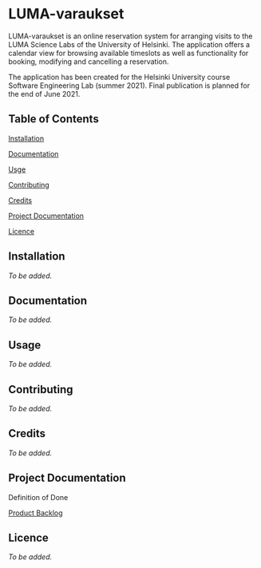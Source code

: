 # LUMA-varaukset

LUMA-varaukset is an online reservation system for arranging visits to the LUMA Science Labs of the University of Helsinki. The application offers a calendar view for browsing available timeslots as well as functionality for booking, modifying and cancelling a reservation.

The application has been created for the Helsinki University course Software Engineering Lab (summer 2021). Final publication is planned for the end of June 2021.

## Table of Contents

[Installation](#installation)

[Documentation](#documentation)

[Usge](#usage)

[Contributing](#contributing)

[Credits](#credits)

[Project Documentation](#project-documentation)

[Licence](#licence)


## Installation

*To be added.*

## Documentation

*To be added.*

## Usage

*To be added.*

## Contributing

*To be added.*

## Credits

*To be added.*

## Project Documentation

Definition of Done

[Product Backlog](https://docs.google.com/spreadsheets/d/1jKcC4YyXZ3QNNSCfvvapEfwdzT-gH4OzLNnMJK1LMGA/edit#gid=0)

## Licence

*To be added.*
